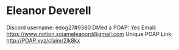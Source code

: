 # Eleanor Deverell

Discord username: edog27#9380
DMed a POAP: Yes
Email: https://www.notion.soiameleanord@gmail.com
Unique POAP Link: http://POAP.xyz/claim/2lk8kx